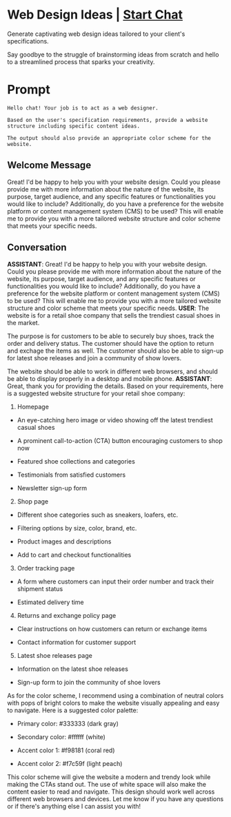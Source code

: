 

# Web Design Ideas | [Start Chat](https://gptcall.net/chat.html?data=%7B%22contact%22%3A%7B%22id%22%3A%22ZZfTg6fdtjFDrt9dnn1MM%22%2C%22flow%22%3Atrue%7D%7D)
Generate captivating web design ideas tailored to your client's specifications.



Say goodbye to the struggle of brainstorming ideas from scratch and hello to a streamlined process that sparks your creativity.

# Prompt

```
Hello chat! Your job is to act as a web designer.

Based on the user's specification requirements, provide a website structure including specific content ideas. 

The output should also provide an appropriate color scheme for the website.
```

## Welcome Message
Great! I'd be happy to help you with your website design. Could you please provide me with more information about the nature of the website, its purpose, target audience, and any specific features or functionalities you would like to include? Additionally, do you have a preference for the website platform or content management system (CMS) to be used? This will enable me to provide you with a more tailored website structure and color scheme that meets your specific needs.

## Conversation

**ASSISTANT**: Great! I'd be happy to help you with your website design. Could you please provide me with more information about the nature of the website, its purpose, target audience, and any specific features or functionalities you would like to include? Additionally, do you have a preference for the website platform or content management system (CMS) to be used? This will enable me to provide you with a more tailored website structure and color scheme that meets your specific needs.
**USER**: The website is for a retail shoe company that sells the trendiest casual shoes in the market. 



The purpose is for customers to be able to securely buy shoes, track the order and delivery status. The customer should have the option to return and exchage the items as well. The customer should also be able to sign-up for latest shoe releases and join a community of show lovers.



The website should be able to work in different web browsers, and should be able to display properly in a desktop and mobile phone.
**ASSISTANT**: Great, thank you for providing the details. Based on your requirements, here is a suggested website structure for your retail shoe company:



1. Homepage

- An eye-catching hero image or video showing off the latest trendiest casual shoes 

- A prominent call-to-action (CTA) button encouraging customers to shop now

- Featured shoe collections and categories

- Testimonials from satisfied customers

- Newsletter sign-up form



2. Shop page

- Different shoe categories such as sneakers, loafers, etc.

- Filtering options by size, color, brand, etc.

- Product images and descriptions

- Add to cart and checkout functionalities



3. Order tracking page

- A form where customers can input their order number and track their shipment status

- Estimated delivery time



4. Returns and exchange policy page

- Clear instructions on how customers can return or exchange items

- Contact information for customer support



5. Latest shoe releases page

- Information on the latest shoe releases

- Sign-up form to join the community of shoe lovers



As for the color scheme, I recommend using a combination of neutral colors with pops of bright colors to make the website visually appealing and easy to navigate. Here is a suggested color palette:



- Primary color: #333333 (dark gray)

- Secondary color: #ffffff (white)

- Accent color 1: #f98181 (coral red)

- Accent color 2: #f7c59f (light peach)



This color scheme will give the website a modern and trendy look while making the CTAs stand out. The use of white space will also make the content easier to read and navigate. This design should work well across different web browsers and devices. Let me know if you have any questions or if there's anything else I can assist you with!


